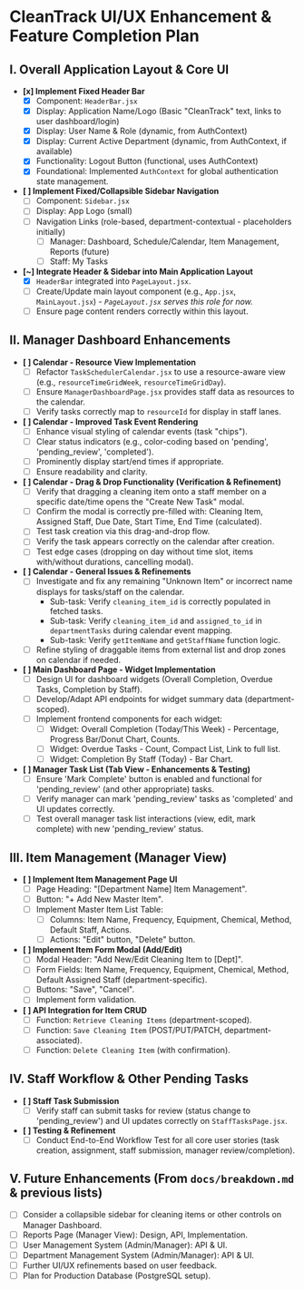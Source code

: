 # CleanTrack UI/UX Enhancement & Feature Completion Plan

## I. Overall Application Layout & Core UI

- **[x] Implement Fixed Header Bar**
  - [x] Component: `HeaderBar.jsx`
  - [x] Display: Application Name/Logo (Basic "CleanTrack" text, links to user dashboard/login)
  - [x] Display: User Name & Role (dynamic, from AuthContext)
  - [x] Display: Current Active Department (dynamic, from AuthContext, if available)
  - [x] Functionality: Logout Button (functional, uses AuthContext)
  - [x] Foundational: Implemented `AuthContext` for global authentication state management.
- **[ ] Implement Fixed/Collapsible Sidebar Navigation**
  - [ ] Component: `Sidebar.jsx`
  - [ ] Display: App Logo (small)
  - [ ] Navigation Links (role-based, department-contextual - placeholders initially)
    - [ ] Manager: Dashboard, Schedule/Calendar, Item Management, Reports (future)
    - [ ] Staff: My Tasks
- **[~] Integrate Header & Sidebar into Main Application Layout**
  - [x] `HeaderBar` integrated into `PageLayout.jsx`.
  - [ ] Create/Update main layout component (e.g., `App.jsx`, `MainLayout.jsx`) - *`PageLayout.jsx` serves this role for now.*
  - [ ] Ensure page content renders correctly within this layout.

## II. Manager Dashboard Enhancements

- **[ ] Calendar - Resource View Implementation**
  - [ ] Refactor `TaskSchedulerCalendar.jsx` to use a resource-aware view (e.g., `resourceTimeGridWeek`, `resourceTimeGridDay`).
  - [ ] Ensure `ManagerDashboardPage.jsx` provides staff data as resources to the calendar.
  - [ ] Verify tasks correctly map to `resourceId` for display in staff lanes.
- **[ ] Calendar - Improved Task Event Rendering**
  - [ ] Enhance visual styling of calendar events (task "chips").
  - [ ] Clear status indicators (e.g., color-coding based on 'pending', 'pending_review', 'completed').
  - [ ] Prominently display start/end times if appropriate.
  - [ ] Ensure readability and clarity.
- **[ ] Calendar - Drag & Drop Functionality (Verification & Refinement)**
    - [ ] Verify that dragging a cleaning item onto a staff member on a specific date/time opens the "Create New Task" modal.
    - [ ] Confirm the modal is correctly pre-filled with: Cleaning Item, Assigned Staff, Due Date, Start Time, End Time (calculated).
    - [ ] Test task creation via this drag-and-drop flow.
    - [ ] Verify the task appears correctly on the calendar after creation.
    - [ ] Test edge cases (dropping on day without time slot, items with/without durations, cancelling modal).
- **[ ] Calendar - General Issues & Refinements**
    - [ ] Investigate and fix any remaining "Unknown Item" or incorrect name displays for tasks/staff on the calendar.
        *   Sub-task: Verify `cleaning_item_id` is correctly populated in fetched tasks.
        *   Sub-task: Verify `cleaning_item_id` and `assigned_to_id` in `departmentTasks` during calendar event mapping.
        *   Sub-task: Verify `getItemName` and `getStaffName` function logic.
    - [ ] Refine styling of draggable items from external list and drop zones on calendar if needed.
- **[ ] Main Dashboard Page - Widget Implementation**
  - [ ] Design UI for dashboard widgets (Overall Completion, Overdue Tasks, Completion by Staff).
  - [ ] Develop/Adapt API endpoints for widget summary data (department-scoped).
  - [ ] Implement frontend components for each widget:
    - [ ] Widget: Overall Completion (Today/This Week) - Percentage, Progress Bar/Donut Chart, Counts.
    - [ ] Widget: Overdue Tasks - Count, Compact List, Link to full list.
    - [ ] Widget: Completion By Staff (Today) - Bar Chart.
- **[ ] Manager Task List (Tab View - Enhancements & Testing)**
    - [ ] Ensure 'Mark Complete' button is enabled and functional for 'pending_review' (and other appropriate) tasks.
    - [ ] Verify manager can mark 'pending_review' tasks as 'completed' and UI updates correctly.
    - [ ] Test overall manager task list interactions (view, edit, mark complete) with new 'pending_review' status.

## III. Item Management (Manager View)

- **[ ] Implement Item Management Page UI**
  - [ ] Page Heading: "[Department Name] Item Management".
  - [ ] Button: "+ Add New Master Item".
  - [ ] Implement Master Item List Table:
    - [ ] Columns: Item Name, Frequency, Equipment, Chemical, Method, Default Staff, Actions.
    - [ ] Actions: "Edit" button, "Delete" button.
- **[ ] Implement Item Form Modal (Add/Edit)**
  - [ ] Modal Header: "Add New/Edit Cleaning Item to [Dept]".
  - [ ] Form Fields: Item Name, Frequency, Equipment, Chemical, Method, Default Assigned Staff (department-specific).
  - [ ] Buttons: "Save", "Cancel".
  - [ ] Implement form validation.
- **[ ] API Integration for Item CRUD**
  - [ ] Function: `Retrieve Cleaning Items` (department-scoped).
  - [ ] Function: `Save Cleaning Item` (POST/PUT/PATCH, department-associated).
  - [ ] Function: `Delete Cleaning Item` (with confirmation).

## IV. Staff Workflow & Other Pending Tasks

- **[ ] Staff Task Submission**
    - [ ] Verify staff can submit tasks for review (status change to 'pending_review') and UI updates correctly on `StaffTasksPage.jsx`.
- **[ ] Testing & Refinement**
    - [ ] Conduct End-to-End Workflow Test for all core user stories (task creation, assignment, staff submission, manager review/completion).

## V. Future Enhancements (From `docs/breakdown.md` & previous lists)

- [ ] Consider a collapsible sidebar for cleaning items or other controls on Manager Dashboard.
- [ ] Reports Page (Manager View): Design, API, Implementation.
- [ ] User Management System (Admin/Manager): API & UI.
- [ ] Department Management System (Admin/Manager): API & UI.
- [ ] Further UI/UX refinements based on user feedback.
- [ ] Plan for Production Database (PostgreSQL setup).
